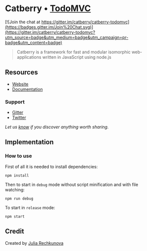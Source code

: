 # Catberry • [TodoMVC](http://todomvc.com)

[![Join the chat at https://gitter.im/catberry/catberry-todomvc](https://badges.gitter.im/Join%20Chat.svg)](https://gitter.im/catberry/catberry-todomvc?utm_source=badge&utm_medium=badge&utm_campaign=pr-badge&utm_content=badge)

> Catberry is a framework for fast and modular isomorphic web-applications written in JavaScript using node.js

## Resources

- [Website](https://github.com/catberry/catberry)
- [Documentation](https://github.com/catberry/catberry/blob/master/docs/index.md)

### Support

- [Gitter](https://gitter.im/catberry/catberry)
- [Twitter](https://twitter.com/catberryjs)

*Let us [know](https://github.com/catberry/catberry/issues) if you discover anything worth sharing.*

## Implementation

### How to use

First of all it is needed to install dependencies:

```
npm install
```

Then to start in `debug` mode without script minification and with file watching:

```
npm run debug
```

To start in `release` mode:

```
npm start
```

## Credit

Created by [Julia Rechkunova](https://twitter.com/jughosta)
